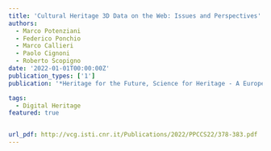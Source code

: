 ```yaml
---
title: 'Cultural Heritage 3D Data on the Web: Issues and Perspectives'
authors:
  - Marco Potenziani
  - Federico Ponchio
  - Marco Callieri
  - Paolo Cignoni
  - Roberto Scopigno
date: '2022-01-01T00:00:00Z'
publication_types: ['1']
publication: '*Heritage for the Future, Science for Heritage - A European Adventure for Research and Innovation*'

tags:
  - Digital Heritage
featured: true


url_pdf: http://vcg.isti.cnr.it/Publications/2022/PPCCS22/378-383.pdf
---
```

